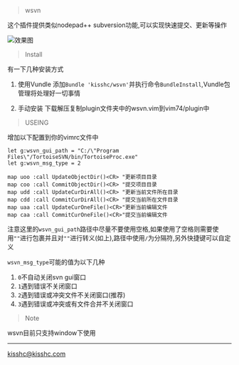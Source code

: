 > wsvn

这个插件提供类似nodepad++ subversion功能,可以实现快速提交、更新等操作

![效果图](https://github.com/kisshc/wsvn/wsvn.gif)

> Install

有一下几种安装方式

1. 使用Vundle
    添加`Bundle 'kisshc/wsvn'`并执行命令`BundleInstall`,Vundle包管理将处理好一切事情

2. 手动安装
    下载解压复制plugin文件夹中的wsvn.vim到vim74/plugin中

> USEING

增加以下配置到你的vimrc文件中

```
let g:wsvn_gui_path = "C:/\"Program Files\"/TortoiseSVN/bin/TortoiseProc.exe"
let g:wsvn_msg_type = 2

map uoo :call UpdateObjectDir()<CR> "更新项目目录
map coo :call CommitObjectDir()<CR> "提交项目目录
map udd :call UpdateCurDirAll()<CR> "更新当前文件所在目录
map cdd :call CommitCurDirAll()<CR> "提交当前所在文件目录
map uaa :call UpdateCurOneFile()<CR>"更新当前编辑文件
map caa :call CommitCurOneFile()<CR>"提交当前编辑文件

```

注意这里的`wsvn_gui_path`路径中尽量不要使用空格,如果使用了空格则需要使用`""`进行包裹并且对`""`进行转义(如上),路径中使用`/`为分隔符,另外快捷键可以自定义

`wsvn_msg_type`可能的值为以下几种

1. `0`不自动关闭svn gui窗口
2. `1`遇到错误不关闭窗口
3. `2`遇到错误或冲突文件不关闭窗口(推荐)
4. `3`遇到错误或冲突或有文件合并不关闭窗口

> Note

wsvn目前只支持window下使用


<hr>

kisshc@kisshc.com
